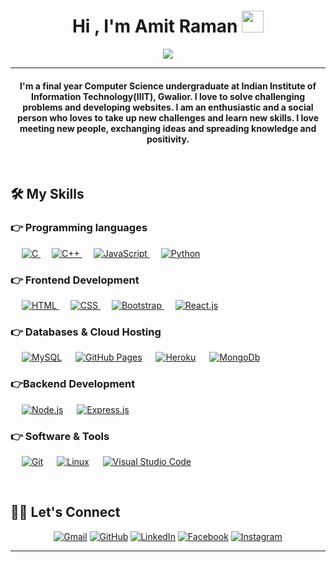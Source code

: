 
<h1 align="center">Hi , I'm Amit Raman <img src="https://media.giphy.com/media/hvRJCLFzcasrR4ia7z/giphy.gif" width="35"></h1>
<p align="center">
  <a href="https://github.com/DenverCoder1/readme-typing-svg"><img src="https://readme-typing-svg.herokuapp.com?lines=Computer+Science+Student;Full+Stack+Web+Developer;DS%20|%20Algorithms%20|Always%20learning%20new%20things&center=true&width=500&height=50"></a>
</p>
<hr/>
<h4 align="center">I'm a final year Computer Science undergraduate at Indian Institute of Information Technology(IIIT), Gwalior. I love to solve challenging problems and developing websites. I am an enthusiastic and a social person who loves to take up new challenges and learn new skills. I love meeting new people, exchanging ideas and spreading knowledge and positivity.</h4>
<br>


## 🛠️ My Skills

### 👉 Programming languages

<p align="left"> 
  &emsp; 
  <a href="https://www.cprogramming.com/" target="_blank"> 
    <img alt="C" src="https://img.shields.io/badge/C%20-%232370ED.svg?logo=c&logoColor=white">
  </a> 
  &emsp;
  <a href="https://www.w3schools.com/cpp/" target="_blank"> 
    <img alt="C++" src="https://img.shields.io/badge/C++%20-%2300599C.svg?logo=c%2B%2B&logoColor=white">
  </a> 
  &emsp;
  <a href="https://developer.mozilla.org/en-US/docs/Web/JavaScript" target="_blank"> 
     <img alt="JavaScript" src="https://img.shields.io/badge/JavaScript%20-%23F7DF1E.svg?logo=javascript&logoColor=black">
   </a>
  &emsp;
   <a href="https://www.python.org" target="_blank">
    <img alt="Python" src="https://img.shields.io/badge/Python%20-%2314354C.svg?logo=python&logoColor=white">
  </a>
</p>

### 👉 Frontend Development
<p align="left"> 
  &emsp; 
  <a href="https://www.w3.org/html/" target="_blank"> 
   <img alt="HTML" src="https://img.shields.io/badge/HTML5%20-%23E34F26.svg?logo=html5&logoColor=white">
  </a>   
  &emsp;
  <a href="https://www.w3schools.com/css/" target="_blank">
    <img alt="CSS" src="https://img.shields.io/badge/CSS%20-%231572B6.svg?logo=css3&logoColor=white">
  </a> 
   &emsp;
  <a href="https://getbootstrap.com" target="_blank"> 
    <img alt="Bootstrap" src="https://img.shields.io/badge/Bootstrap-%23563D7C.svg?style=flat&logo=bootstrap&logoColor=white"/>
 </a>
   &emsp;
  <a href="https://reactjs.org" target="_blank"> 
    <img alt="React.js" src="https://img.shields.io/badge/React-000000.svg?style=flat&logo=react&logoColor=white"/>
  </a>
</p>

### 👉 Databases & Cloud Hosting
<p align="left">
  &emsp;
    <a href="https://www.mysql.com/"><img alt="MySQL" src="https://img.shields.io/badge/MySQL-%2300f.svg?style=flat&llogo=mysql&logoColor=white"></a>
  &emsp;
    <a href="https://www.github.com"><img alt="GitHub Pages" src="https://img.shields.io/badge/GitHub%20Pages-%23327FC7.svg?style=flat&llogo=github&logoColor=white"></a>
  &emsp;
    <a href="https://www.heroku.com/"><img alt="Heroku" src="https://img.shields.io/badge/Heroku%20-%23430098.svg?logo=heroku&logoColor=white"></a>  
  &emsp;
    <a href="https://www.mongodb.com/"><img alt="MongoDb" src ="https://img.shields.io/badge/MongoDb-%23316192.svg?logo=firebase&logoColor=white"></a>
 </p>
  
### 👉Backend Development
<p align="left">
  &emsp;
  <a href="https://nodejs.org/en" target="_blank"><img alt="Node.js" src ="https://img.shields.io/badge/Node.js-%23316192.svg?logo=node&logoColor=white"></a>
  &emsp;
  <a href="https://expressjs.com/" target="_blank"> 
    <img alt="Express.js" src="https://img.shields.io/badge/Express.js-%e749a0.svg?style=flat&logo=express&logoColor=white"/> 
  </a> 
 </p>

 ### 👉 Software & Tools
 
<p>
  &emsp;
    <a href="#"><img alt="Git" src="https://img.shields.io/badge/Git%20-%23F05033.svg?logo=git&logoColor=white"></a>
  &emsp;
    <a href="#"><img alt="Linux" src="https://img.shields.io/badge/Linux-FCC624?style=flat&logo=linux&logoColor=black"></a>
  &emsp;
    <a href="#"><img alt="Visual Studio Code" src="https://img.shields.io/badge/Visual%20Studio%20Code-0078d7.svg?logo=visual-studio-code&logoColor=white"></a>
</p>

<br/>

## 🙋‍♀️ Let's Connect
<p align="center">
	<a href="mailto:amitraman324@gmail.com"><img src="https://img.icons8.com/bubbles/50/000000/gmail.png" alt="Gmail"/></a>
	<a href="https://github.com/ramit0407"><img src="https://img.icons8.com/bubbles/50/000000/github.png" alt="GitHub"/></a>
	<a href="https://www.linkedin.com/in/amit-raman-2b02ab1a3/"><img src="https://img.icons8.com/bubbles/50/000000/linkedin.png" alt="LinkedIn"/></a>
	<a href="https://www.facebook.com/amit0918"><img src="https://img.icons8.com/bubbles/50/000000/facebook-new.png" alt="Facebook"/></a>
	<a href="https://www.instagram.com/amit__0407/"><img src="https://img.icons8.com/bubbles/50/000000/instagram.png" alt="Instagram"/></a>
	
</p>

<hr/>









